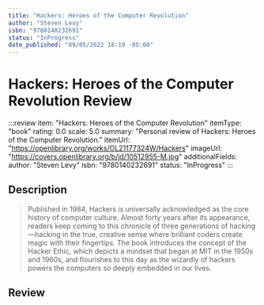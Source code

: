 ```yaml
---
title: "Hackers: Heroes of the Computer Revolution"
author: "Steven Levy"
isbn: "9780140232691"
status: "InProgress"
date_published: "09/05/2022 18:19 -05:00"
---
```


# Hackers: Heroes of the Computer Revolution Review

:::review
item: "Hackers: Heroes of the Computer Revolution"
itemType: "book"
rating: 0.0
scale: 5.0
summary: "Personal review of Hackers: Heroes of the Computer Revolution."
itemUrl: "https://openlibrary.org/works/OL21177324W/Hackers"
imageUrl: "https://covers.openlibrary.org/b/id/10512955-M.jpg"
additionalFields:
  author: "Steven Levy"
  isbn: "9780140232691"
  status: "InProgress"
:::

## Description

> Published in 1984, Hackers is universally acknowledged as the core history of computer culture. Almost forty years after its appearance, readers keep coming to this chronicle of three generations of hacking—hacking in the true, creative sense where brilliant coders create magic with their fingertips. The book introduces the concept of the Hacker Ethic, which depicts a mindset that began at MIT in the 1950s and 1960s, and flourishes to this day as the wizardly of hackers powers the computers so deeply embedded in our lives. 

## Review